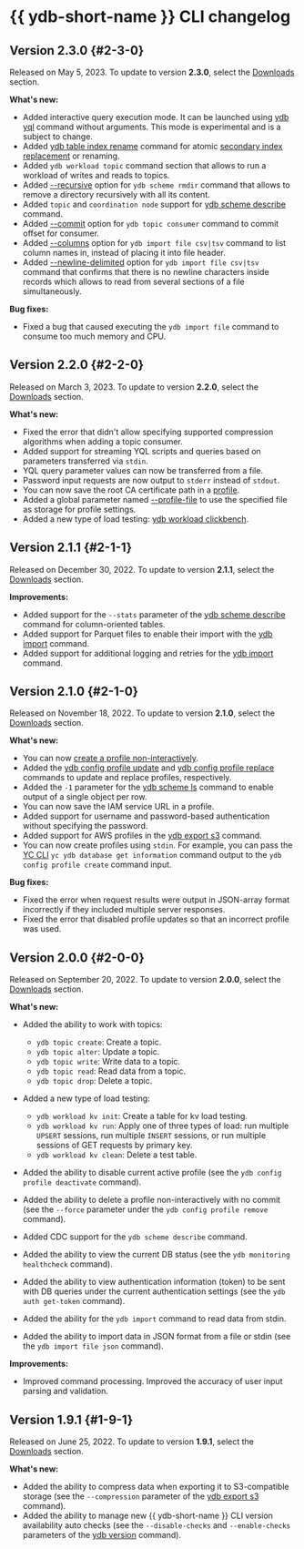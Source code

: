 # {{ ydb-short-name }} CLI changelog

## Version 2.3.0 {#2-3-0}

Released on May 5, 2023. To update to version **2.3.0**, select the [Downloads](downloads/index.md#ydb-cli) section.

**What's new:**

* Added interactive query execution mode. It can be launched using [ydb yql](reference/ydb-cli/yql.md) command without arguments. This mode is experimental and is a subject to change.
* Added [ydb table index rename](reference/ydb-cli/commands/_includes/secondary_index.md#rename) command for atomic [secondary index replacement](best_practices/secondary_indexes.md#atomic-index-replacement) or renaming.
* Added `ydb workload topic` command section that allows to run a workload of writes and reads to topics.
* Added [--recursive](reference/ydb-cli/commands/_includes/dir.md#rmdir-options) option for `ydb scheme rmdir` command that allows to remove a directory recursively with all its content.
* Added `topic` and `coordination node` support for [ydb scheme describe](reference/ydb-cli/commands/scheme-describe.md) command.
* Added [--commit](reference/ydb-cli/topic-read.md#osnovnye-opcionalnye-parametry) option for `ydb topic consumer` command to commit offset for consumer.
* Added [--columns](reference/ydb-cli/export_import/_includes/import-file.md#optional) option for `ydb import file csv|tsv` command to list column names in, instead of placing it into file header.
* Added [--newline-delimited](reference/ydb-cli/export_import/_includes/import-file.md#optional) option for `ydb import file csv|tsv` command that confirms that there is no newline characters inside records which allows to read from several sections of a file simultaneously.

**Bug fixes:**

* Fixed a bug that caused executing the `ydb import file` command to consume too much memory and CPU.

## Version 2.2.0 {#2-2-0}

Released on March 3, 2023. To update to version **2.2.0**, select the [Downloads](downloads/index.md#ydb-cli) section.

**What's new:**

* Fixed the error that didn't allow specifying supported compression algorithms when adding a topic consumer.
* Added support for streaming YQL scripts and queries based on parameters transferred via `stdin`.
* YQL query parameter values can now be transferred from a file.
* Password input requests are now output to `stderr` instead of `stdout`.
* You can now save the root CA certificate path in a [profile](reference/ydb-cli/profile/index.md).
* Added a global parameter named [--profile-file](reference/ydb-cli/commands/_includes/global-options.md#service-options) to use the specified file as storage for profile settings.
* Added a new type of load testing: [ydb workload clickbench](reference/ydb-cli/workload-click-bench).

## Version 2.1.1 {#2-1-1}

Released on December 30, 2022. To update to version **2.1.1**, select the [Downloads](downloads/index.md#ydb-cli) section.

**Improvements:**

* Added support for the `--stats` parameter of the [ydb scheme describe](reference/ydb-cli/commands/scheme-describe.md) command for column-oriented tables.
* Added support for Parquet files to enable their import with the [ydb import](reference/ydb-cli/export_import/import-file.md) command.
* Added support for additional logging and retries for the [ydb import](reference/ydb-cli/export_import/import-file.md) command.

## Version 2.1.0 {#2-1-0}

Released on November 18, 2022. To update to version **2.1.0**, select the [Downloads](downloads/index.md#ydb-cli) section.

**What's new:**

* You can now [create a profile non-interactively](reference/ydb-cli/profile/create.md#cmdline).
* Added the [ydb config profile update](reference/ydb-cli/profile/create.md#update) and [ydb config profile replace](reference/ydb-cli/profile/create.md#replace) commands to update and replace profiles, respectively.
* Added the `-1` parameter for the [ydb scheme ls](reference/ydb-cli/commands/scheme-ls.md) command to enable output of a single object per row.
* You can now save the IAM service URL in a profile.
* Added support for username and password-based authentication without specifying the password.
* Added support for AWS profiles in the [ydb export s3](reference/ydb-cli/export_import/s3_conn.md#auth) command.
* You can now create profiles using `stdin`. For example, you can pass the [YC CLI](https://cloud.yandex.ru/docs/cli/) `yc ydb database get information` command output to the `ydb config profile create` command input.

**Bug fixes:**

* Fixed the error when request results were output in JSON-array format incorrectly if they included multiple server responses.
* Fixed the error that disabled profile updates so that an incorrect profile was used.

## Version 2.0.0 {#2-0-0}

Released on September 20, 2022. To update to version **2.0.0**, select the [Downloads](downloads/index.md#ydb-cli) section.

**What's new:**

* Added the ability to work with topics:
   * `ydb topic create`: Create a topic.
   * `ydb topic alter`: Update a topic.
   * `ydb topic write`: Write data to a topic.
   * `ydb topic read`: Read data from a topic.
   * `ydb topic drop`: Delete a topic.

* Added a new type of load testing:
   * `ydb workload kv init`: Create a table for kv load testing.
   * `ydb workload kv run`: Apply one of three types of load: run multiple `UPSERT` sessions, run multiple `INSERT` sessions, or run multiple sessions of GET requests by primary key.
   * `ydb workload kv clean`: Delete a test table.

* Added the ability to disable current active profile (see the `ydb config profile deactivate` command).
* Added the ability to delete a profile non-interactively with no commit (see the `--force` parameter under the `ydb config profile remove` command).
* Added CDC support for the `ydb scheme describe` command.
* Added the ability to view the current DB status (see the `ydb monitoring healthcheck` command).
* Added the ability to view authentication information (token) to be sent with DB queries under the current authentication settings (see the `ydb auth get-token` command).
* Added the ability for the `ydb import` command to read data from stdin.
* Added the ability to import data in JSON format from a file or stdin (see the `ydb import file json` command).

**Improvements:**

* Improved command processing. Improved the accuracy of user input parsing and validation.

## Version 1.9.1 {#1-9-1}

Released on June 25, 2022. To update to version **1.9.1**, select the [Downloads](downloads/index.md#ydb-cli) section.

**What's new:**

* Added the ability to compress data when exporting it to S3-compatible storage (see the `--compression` parameter of the [ydb export s3](reference/ydb-cli/export_import/s3_export.md) command).
* Added the ability to manage new {{ ydb-short-name }} CLI version availability auto checks (see the `--disable-checks` and `--enable-checks` parameters of the [ydb version](reference/ydb-cli/version.md) command).
